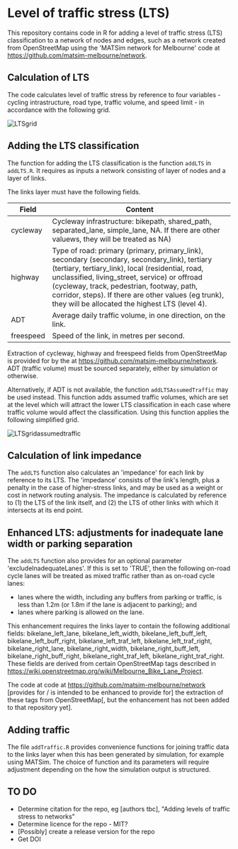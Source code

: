 # Level of traffic stress (LTS)

This repository contains code in R for adding a level of traffic stress (LTS) classification to a network of nodes and edges, such as a network created from OpenStreetMap using the 'MATSim network for Melbourne' code at https://github.com/matsim-melbourne/network.

## Calculation of LTS

The code calculates level of traffic stress by reference to four variables - cycling intrastructure, road type, traffic volume, and speed limit - in accordance with the following grid.

![LTSgrid](https://github.com/user-attachments/assets/febd1ec7-eca5-4d87-89ca-2ea0986933a0)

## Adding the LTS classification

The function for adding the LTS classification is the function `addLTS` in `addLTS.R`.  It requires as inputs a network consisting of layer of nodes and a layer of links.

The links layer must have the following fields.

| Field          | Content                                                     |
|----------------|-------------------------------------------------------------|
| cycleway       | Cycleway infrastructure: bikepath, shared_path, separated_lane, simple_lane, NA.  If there are other valuews, they will be treated as NA) |
| highway        | Type of road: primary (primary, primary_link), secondary (secondary, secondary_link), tertiary (tertiary, tertiary_link), local (residential, road, unclassified, living_street, service) or offroad (cycleway, track, pedestrian, footway, path, corridor, steps).  If there are other values (eg trunk), they will be allocated the highest LTS (level 4). |
| ADT            | Average daily traffic volume, in one direction, on the link.
| freespeed      | Speed of the link, in metres per second.                     |

Extraction of cycleway, highway and freespeed fields from OpenStreetMap is provided for by the  at https://github.com/matsim-melbourne/network.  ADT (traffic volume) must be sourced separately, either by simulation or otherwise.

Alternatively, if ADT is not available, the function `addLTSAssumedTraffic` may be used instead.  This function adds assumed traffic volumes, which are set at the level which will attract the lower LTS classification in each case where traffic volume would affect the classification.  Using this function applies the following simplified grid.

![LTSgridassumedtraffic](https://github.com/user-attachments/assets/032b9127-acfc-4856-abf5-ddd1ef458642)

## Calculation of link impedance

The `addLTS` function also calculates an 'impedance' for each link by reference to its LTS.  The 'impedance' consists of the link's length, plus a penalty in the case of higher-stress links, and may be used as a weight or cost in network routing analysis.  The impedance is calculated by reference to (1) the LTS of the link itself, and (2) the LTS of other links with which it intersects at its end point.   

## Enhanced LTS: adjustments for inadequate lane width or parking separation

The `addLTS` function also provides for an optional parameter 'excludeInadequateLanes'.  If this is set to 'TRUE', then the following on-road cycle lanes will be treated as mixed traffic rather than as on-road cycle lanes: 
- lanes where the width, including any buffers from parking or traffic, is less than 1.2m (or 1.8m if the lane is adjacent to parking); and
- lanes where parking is allowed on the lane.

This enhancement requires the links layer to contain the following additional fields: bikelane_left_lane, bikelane_left_width, bikelane_left_buff_left, bikelane_left_buff_right, bikelane_left_traf_left, bikelane_left_traf_right, bikelane_right_lane, bikelane_right_width, bikelane_right_buff_left, bikelane_right_buff_right, bikelane_right_traf_left, bikelane_right_traf_right.  These fields are derived from certain OpenStreetMap tags described in https://wiki.openstreetmap.org/wiki/Melbourne_Bike_Lane_Project.

The code at code at https://github.com/matsim-melbourne/network \[provides for / is intended to be enhanced to provide for\] the extraction of these tags from OpenStreetMap\[, but the enhancement has not been added to that repository yet\].

## Adding traffic
The file `addTraffic.R` provides convenience functions for joining traffic data to the links layer when this has been generated by simulation, for example using MATSim.  The choice of function and its parameters will require adjustment depending on the how the simulation output is structured.  

## TO DO

- Determine citation for the repo, eg \[authors tbc\], "Adding levels of traffic stress to networks"
- Determine licence for the repo - MIT?
- \[Possibly\] create a release version for the repo
- Get DOI


